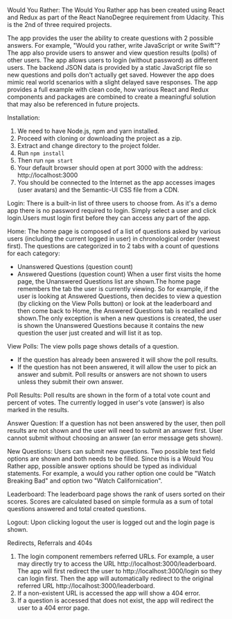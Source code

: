 Would You Rather:
The Would You Rather app has been created using React and Redux as part of the React NanoDegree requirement from Udacity. This is the 2nd of three required projects.

The app provides the user the ability to create questions with 2 possible answers. For example, "Would you rather, write JavaScript or write Swift"? The app also provide users to answer and view question results (polls) of other users. The app allows users to login (without password) as different users. The backend JSON data is provided by a static JavaScript file so new questions and polls don't actually get saved. However the app does mimic real world scenarios with a slight delayed save responses. The app provides a full example with clean code, how various React and Redux components and packages are combined to create a meaningful solution that may also be referenced in future projects.



Installation:
1. We need to have Node.js, npm and yarn installed.
2. Proceed with cloning or downloading the project as a zip.
3. Extract and change directory to the project folder.
4. Run `npm install`
5. Then run `npm start`
6. Your default browser should open at port 3000 with the address: http://localhost:3000
7. You should be connected to the Internet as the app accesses images (user avatars) and the Semantic-UI CSS file from a CDN.

Login:
There is a built-in list of three users to choose from. As it's a demo app there is no password required to login. Simply select a user and click login.Users must login first before they can access any part of the app.

Home:
The home page is composed of a list of questions asked by various users (including the current logged in user) in chronological order (newest first). The questions are categorized in to 2 tabs with a count of questions for each category: 

- Unanswered Questions (question count) 
- Answered Questions (question count)
When a user first visits the home page, the Unanswered Questions list are shown.The home page remembers the tab the user is currently viewing. So for example, if the user is looking at Answered Questions, then decides to view a question (by clicking on the View Polls button) or look at the leaderboard and then come back to Home, the Answered Questions tab is recalled and shown.The only exception is when a new questions is created, the user is shown the Unanswered Questions because it contains the new question the user just created and will list it as top.

View Polls:
The view polls page shows details of a question. 
- If the question has already been answered it will show the poll results. 
- If the question has not been answered, it will allow the user to pick an answer and submit. 
Poll results or answers are not shown to users unless they submit their own answer.

Poll Results:
Poll results are shown in the form of a total vote count and percent of votes. The currently logged in user's vote (answer) is also marked in the results.

Answer Question:
If a question has not been answered by the user, then poll results are not shown and the user will need to submit an answer first. User cannot submit without choosing an answer (an error message gets shown).

New Questions:
Users can submit new questions. Two possible text field options are shown and both needs to be filled. Since this is a Would You Rather app, possible answer options should be typed as individual statements. For example, a would you rather option one could be "Watch Breaking Bad" and option two "Watch Californication".

Leaderboard:
The leaderboard page shows the rank of users sorted on their scores. Scores are calculated based on simple formula as a sum of total questions answered and total created questions.

Logout:
Upon clicking logout the user is logged out and the login page is shown.

Redirects, Referrals and 404s
1. The login component remembers referred URLs. For example, a user may directly try to access the URL http://localhost:3000/leaderboard. The app will first redirect the user to http://localhost:3000/login so they can login first. Then the app will automatically redirect to the original referred URL http://localhost:3000/leaderboard.
2. If a non-existent URL is accessed the app will show a 404 error.
3. If a question is accessed that does not exist, the app will redirect the user to a 404 error page.


